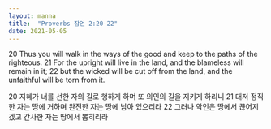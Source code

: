 ```yaml
---
layout: manna
title:  "Proverbs 잠언 2:20-22"
date: 2021-05-05
---
```

20 Thus you will walk in the ways of the good
    and keep to the paths of the righteous.
21 For the upright will live in the land,
    and the blameless will remain in it;
22 but the wicked will be cut off from the land,
    and the unfaithful will be torn from it.

20 지혜가 너를 선한 자의 길로 행하게 하며 또 의인의 길을 지키게 하리니
21 대저 정직한 자는 땅에 거하며 완전한 자는 땅에 남아 있으리라
22 그러나 악인은 땅에서 끊어지겠고 간사한 자는 땅에서 뽑히리라
